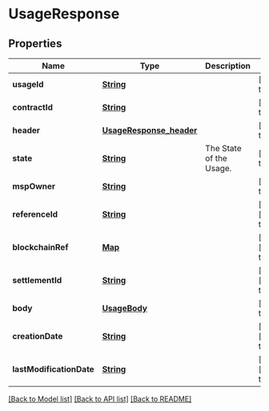 # UsageResponse
## Properties

Name | Type | Description | Notes
------------ | ------------- | ------------- | -------------
**usageId** | [**String**](string.md) |  | [default to null]
**contractId** | [**String**](string.md) |  | [default to null]
**header** | [**UsageResponse_header**](UsageResponse_header.md) |  | [default to null]
**state** | [**String**](string.md) | The State of the Usage. | [default to null]
**mspOwner** | [**String**](string.md) |  | [default to null]
**referenceId** | [**String**](string.md) |  | [optional] [default to null]
**blockchainRef** | [**Map**](object.md) |  | [optional] [default to null]
**settlementId** | [**String**](string.md) |  | [optional] [default to null]
**body** | [**UsageBody**](UsageBody.md) |  | [default to null]
**creationDate** | [**String**](string.md) |  | [optional] [default to null]
**lastModificationDate** | [**String**](string.md) |  | [optional] [default to null]

[[Back to Model list]](../README.md#documentation-for-models) [[Back to API list]](../README.md#documentation-for-api-endpoints) [[Back to README]](../README.md)

